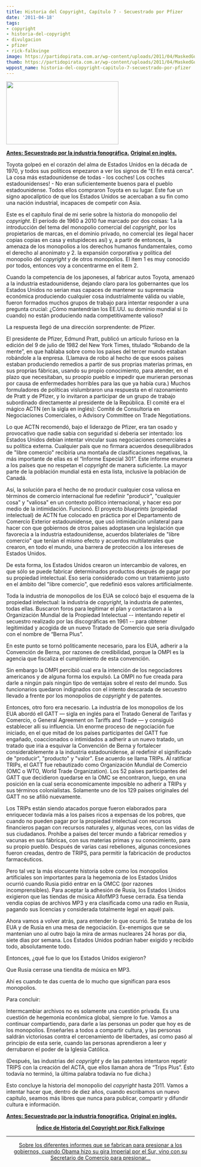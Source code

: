 ```yaml
---
title: Historia del Copyright, Capítulo 7 - Secuestrado por Pfizer
date: '2011-04-18'
tags:
- copyright
- historia-del-copyright
- divulgacion
- pfizer
- rick-falkvinge
image: https://partidopirata.com.ar/wp-content/uploads/2011/04/MaskedGuy-480x270.jpg
thumb: https://partidopirata.com.ar/wp-content/uploads/2011/04/MaskedGuy-480x270.jpg
wppost_name: historia-del-copyright-capitulo-7-secuestrado-por-pfizer
---
```


<a href="https://partidopirata.com.ar/wp-content/uploads/2011/04/MaskedGuy-480x270.jpg"><img class="aligncenter size-medium wp-image-756" title="MaskedGuy-480x270" src="https://partidopirata.com.ar/wp-content/uploads/2011/04/MaskedGuy-480x270-300x168.jpg" alt="" width="300" height="168" /></a>

<strong><a href="http://partido-pirata.blogspot.com/2011/04/historia-del-copyright-parte-6.html">Antes: Secuestrado por la industria fonográfica.</a></strong>
<strong>
</strong>
<strong><a href="http://falkvinge.net/2011/02/17/history-of-copyright-part-7-hijacked-by-pfizer/" target="_blank">Original en inglés.</a></strong>

Toyota golpeó en el corazón del alma de Estados Unidos en la década de 1970, y todos sus políticos enpezaron a ver los signos de "El fin está cerca". La cosa más estadounidense de todas - los coches! Los coches estadounidenses! - No eran suficientemente buenos para el pueblo estadounidense. Todos ellos compraron Toyota en su lugar. Este fue un signo apocalíptico de que los Estados Unidos se acercaban a su fin como una nación industrial, incapaces de competir con Asia.

Este es el capítulo final de mi serie sobre la historia do monopolio del <em>copyright</em>. El período de 1960 a 2010 fue marcado por dos coisas: 1.a la introducción del tema del monopolio comercial del <em>copyright</em>,  por los propietarios de marcas, en el dominio privado, no comercial (es  ilegal hacer copias copias en casa y estupideces así) y, a partir de entonces, la  amenaza de los monopolios a los derechos humanos fundamentales, como el derecho al  anonimato y 2. la expansión corporativa y política del monopolio del <em>copyright</em> y de otros monopolios. El item 1 es muy conocido por todos, entonces voy a concentrarme en el item 2.

Cuando  la competencia de los japoneses, al fabricar autos Toyota, amenazó a la industria estadounidense, dejando claro para los gobernantes que los Estados  Unidos no serian mas capaces de mantener su supremacia económica  produciendo cualquier cosa industrialmente válida ou viable, fueron  formados muchos grupos de trabajo para intentar responder a una pregunta  crucial: ¿Cómo mantendrían los EE.UU. su dominio mundial si (o cuando) no están produciendo nada competitivamente valioso?

La respuesta llegó de una dirección sorprendente: de Pfizer.

El  presidente de Pfizer, Edmund Pratt, publicó un artículo furioso en la  edición del 9 de julio de 1982 del New York Times, titulado “Robando de la  mente”, en que hablaba sobre como los países del tercer mundo estaban  robándole a la enpresa. (Llamava de robo al hecho de que esoos países estaban  produciendo remedios a partir de sus proprias materias primas, en sus  proprias fábricas, usando su propio conocimiento, para atender, en el  plazo que necesitaban, su proopio pueblo e impedir que murieran  personas por causa de enfermedades horribles para las que ya había cura.)  Muchos formuladores de políticas vislumbraron una respuesta en el razonamiento  de Pratt y de Pfizer, y lo invitaron a participar de un grupo de  trabajo subordinado directamente al presidente de la República. El comité  era el mágico ACTN (en la sigla en inglés): Comité de Consultoria en  Negociaciones Comerciales, o Advisory Committee on Trade Negotiations.

Lo  que ACTN recomendó, bajo el liderazgo de Pfizer, era tan osado y  provocativo que nadie sabia con seguridad si deberia ser intentado: los  Estados Unidos debían intentar vincular suas negociaciones comerciales a su  política externa. Cualquier país que no firmara acuerdos  desequilibrados de "libre comercio" recibiria una montaña de  clasificaciones negativas, la más importante de ellas es el “Informe  Especial 301”. Este informe enumera a los países que no respetan el <em>copyright</em> de manera suficiente. La mayor parte de la población mundial está en esta lista, inclusive la población de Canadá.

Así,  la solución para el hecho de no producir cualquier cosa valiosa en términos  de comercio internacional fue redefinir "producir", "cualquier cosa" y  "valiosa" en un contexto político internacional, y hacer eso por medio  de la intimidación. Funcionó. El proyecto <em>blueprints</em> (propiedad  intelectual) de ACTN fue colocado en práctica por el Departamento de  Comercio Exterior estadounidense, que usó intimidación unilateral para hacer  con que gobiernos de otros países adoptasen una legislación que favorecia  a la industria estadounidense, acuerdos bilateriales de "libre comercio" que  tenían el mismo efecto y acuerdos multilaterales que crearon, en todo el mundo, una barrera de protección a los intereses de Estados Unidos.

De esta  forma, los Estados Unidos crearon un intercambio de valores, en que sólo se  puede fabricar determinados productos después de pagar por su  propiedad intelectual. Eso seria considerado como un tratamiento justo  en el ámbito del "libre comercio", que redefinió esos valores  artificialmente.

Toda la industria de monopolios de los EUA se colocó bajo el esquema de la propiedad intelectual: la industria de <em>copyright</em>,  la industria de patentes, todas ellas. Buscaron foros para legitimar el  plan y contactaron a la Organización Mundial de la Propiedad Intelectual --  intentando repetir el secuestro realizado por las discográficas en 1961 -- para  obtener legitimidad y acogida de un nuevo Tratado de Comercio que sería divulgado con el nombre de “Berna Plus”.

En este punto se tornó  politicamente necesario, para los EUA, adherir a la Convención de Berna, por  razones de credibilidad, porque la OMPI es la agencia que fiscaliza el  cumplimiento de esta convención.

Sin embargo la OMPI percibió cual  era la intención de los negociadores americanos y de alguna forma los  expulsó. La OMPI no fue creada para darle a ningún país  ningún tipo de ventajas sobre el resto del mundo. Sus funcionarios  quedaron indignados con el intento descarada de secuestro llevado a  frente por los monopolios de <em>copyright</em> y de patentes.

Entonces,  otro foro era necesario. La industria de los monopolios de los EUA abordó ell  GATT — sigla en inglés para el Tratado General de Tarifas y Comercio, o  General Agreement on Tariffs and Trade — y consiguió establecer alli su  influencia. Un enorme proceso de negociación fue iniciado, en el que  mitad de los países participantes del GATT fue engañado, coaccionados o  intimidados a adherir a un nuevo tratado, un tratado que iria a esquivar la  Convención de Berna y fortalecer considerablemente a la industria estadounidense,  al redefinir el significado de "producir", "producto" y "valor". Ese  acuerdo se llama TRIPs. Al ratificar  TRIPs, el GATT fue rebautizado como  Organización Mundial de Comercio (OMC o WTO, World Trade Organization).  Los 52 países participantes del GATT que decidieron quedarse en la OMC se encontraron,  luego, en una posición en la cual seria economicamente imposible no adherir  a TRIPs y sus términos colonialistas. Solamente uno de los 129 países  originales del GATT no se afilió nuevamente.

Los TRIPs están siendo  atacados porque fueron elaborados para enriquecer todavía más a los países ricos  a expensas de los pobres, que cuando no pueden pagar por la propiedad  intelectual con recursos financieros pagan con recursos naturales y, algunas veces,  con las vidas de sus ciudadanos. Prohíbe a países del tercer mundo a  fabricar remedios y vacunas en sus fábricas, con sus materias primas y  su conocimiento, para su propio pueblo. Después de varias  casi rebeliones, algunas concesiones fueron creadas, dentro de TRIPS, para  permitir la fabricación de productos farmacéuticos.

Pero tal vez la  más elocuente historia sobre como los monopolios artificiales son  importantes para la hegemonia de los Estados Unidos ocurrió cuando  Rusia pidió entrar en la OMCC (por razones incomprensibles). Para  aceptar la adhesión de Rusia, los Estados Unidos exigieron que las tiendas de  música AllofMP3 fuese cerrada. Esa tienda vendia copias de archivos MP3 y  era clasificada como una radio en Rusia, pagando sus licencias y  considerada totalmente legal en aquél país.

Ahora vamos a volver  atrás, para entender lo que ocurrió. Se trataba de los EUA y de Rusia en  una mesa de negociación. Ex-enemigos que se mantenian uno al outro bajo la mira de armas nucleares 24 horas por dia, siete dias por semana. Los  Estados Unidos podrian haber exigido y recibido todo, absolutamente todo.

Entonces, ¿qué fue lo que los Estados Unidos exigieron?

Que Rusia cerrase una tiendita de música en MP3.

Ahí es cuando te das cuenta de lo mucho que significan para esos monopolios.

Para concluir:

Intermcambiar  archivos no es solamente una cuestión privada. Es una cuestión de hegemonia  econômica global, siempre lo fue. Vamos a continuar compartiendo, para darle a las personas un poder que hoy es de los monopolios. Enseñarles a todos a  compartir cultura, y las personas saldrán victoriosas contra el  cercenamiento de libertades, así como pasó al principio de esta serie, cuando las personas aprendieron a leer y derrubaron el poder de la Iglesia  Católica.

(Después, las industrias del <em>copyright</em> y de las  patentes intentaron repetir TRIPS con la creación del ACTA, que ellos llaman  ahora de “Trips Plus”. Ésto todavía no terminó, la última palabra todavía no fue dicha.)

Esto concluye la historia del monopolio del <em>copyright</em> hasta 2011. Vamos a intentar hacer que, dentro de diez años, cuando  escribamos un nuevo capítulo, seamos más libres que nunca para  publicar, compartir y difundir cultura e información.

<strong><a href="https://partidopirata.com.ar/752/historia-del-copyright-parte-6-secuestrado-por-la-industria-fonografica">Antes: Secuestrado por la industria fonográfica.</a></strong>
<strong>
</strong>
<strong><a href="http://falkvinge.net/2011/02/17/history-of-copyright-part-7-hijacked-by-pfizer/" target="_blank">Original en inglés.</a></strong>
<div style="text-align: center;"><strong><a href="https://partidopirata.com.ar/759/indice-de-la-historia-del-copyright-por-rick-falkvinge&quot;">Índice de Historia del Copyright por Rick Falkvinge</a></strong></div>
<strong>
</strong>

<hr />

<strong> </strong>
<div style="text-align: center;"><a href="http://partido-pirata.blogspot.com/2011/03/alerta-alerta-alerta-que-caminaobama-en.html">Sobre los diferentes informes que se fabrican para presionar a los gobiernos, cuando Obama hizo su gira Imperial por el Sur, vino con su Secretario de Comercio para presionar...</a>
<strong> </strong></div>

